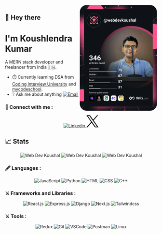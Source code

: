 <a href="https://app.daily.dev/webdevkoushal" target="_blank">
    <img
      width="256"
      align="right"
      src="https://github.com/Koushlendra-Kumar/Koushlendra-Kumar/blob/main/devcard.svg?raw=true"
      alt="Web Dev Koushal's Devcard"
    />
</a>

## :wave: Hey there

# I'm Koushlendra Kumar
A MERN stack developer and freelancer from India 🇮🇳.
+ ⏱️ Currently learning DSA from [Coding Interview University](https://github.com/jwasham/coding-interview-university) and [mycodeschool](https://www.youtube.com/watch?v=92S4zgXN17o&list=PL2_aWCzGMAwI3W_JlcBbtYTwiQSsOTa6P).
+  ❔ Ask me about anything <a href="mailto:webdevkoushal@gmail.com"><img src="https://img.shields.io/badge/Gmail-D14836?style=for-the-badge&logo=gmail&logoColor=white" alt ="Email"/></a>

### 🔗 Connect with me :
<p align="center">
  <a href="https://www.linkedin.com/in/koushlendra-kumar-0b4118242/">
    <img src="https://skillicons.dev/icons?i=linkedin" title='Linkedin'/>
  </a>
    <a href="https://twitter.com/webdevkoushal">
    <img src="https://github.com/Koushlendra-Kumar/Koushlendra-Kumar/blob/main/logo-black.png?raw=true" title='Twitter @webdevkoushal' width="40" height="40"/>
  </a>
    
</p>

## 📈  Stats
<p align="center"> 
    <img width="40%" src="https://github-stats-theta-umber.vercel.app/api/top-langs?username=koushlendra-kumar&show_icons=true&theme=dracula&title_color=ff8000&text_color=ffffff&bg_color=6a6a6a&locale=en&layout=donut&hide_border=true" alt="Web Dev Koushal" />  
    <img width="48%" src="https://github-stats-theta-umber.vercel.app/api?username=koushlendra-kumar&show_icons=true&theme=dracula&title_color=ff8000&text_color=ffffff&bg_color=6a6a6a&locale=en&hide_border=true" alt="Web Dev Koushal" /> 
    <img width="48%" src="https://github-readme-streak-stats.herokuapp.com/?user=koushlendra-kumar&theme=highcontrast&hide_border=true" alt="Web Dev Koushal" /> 
</p>

### 🖋️   Languages :
<p align="center">
    <img src="https://skillicons.dev/icons?i=js" title='JavaScript' />
    <img src="https://skillicons.dev/icons?i=py" title='Python' />
    <img src="https://skillicons.dev/icons?i=html" title='HTML' />
    <img src="https://skillicons.dev/icons?i=css" title='CSS' />
    <img src="https://skillicons.dev/icons?i=cpp" title='C++' />
</p>

### ⚔️ Frameworks and Libraries :
<p align="center">
    <img src="https://skillicons.dev/icons?i=react" title = 'React.js'/>
    <img src="https://skillicons.dev/icons?i=express" title = 'Express.js' />
    <img src="https://skillicons.dev/icons?i=django" title = 'Django' />
    <img src="https://skillicons.dev/icons?i=nextjs" title = 'Next.js'/>
    <img src="https://skillicons.dev/icons?i=tailwind" title = 'Tailwindcss' />
</p>

### ⚔️ Tools :
<p align="center">
    <img src="https://skillicons.dev/icons?i=redux" title='Redux' />
    <img src="https://skillicons.dev/icons?i=git" title='Git' />
    <img src="https://skillicons.dev/icons?i=vscode" title='VSCode' />
    <img src="https://skillicons.dev/icons?i=postman" title='Postman' />
    <img src="https://skillicons.dev/icons?i=linux" title='Linux' />
</p>


